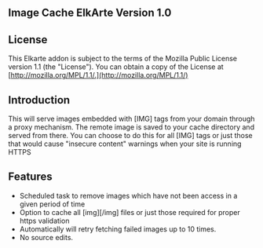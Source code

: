 ## Image Cache ElkArte Version 1.0

## License
This Elkarte addon is subject to the terms of the Mozilla Public License version 1.1 (the "License"). You can obtain a copy of the License at [http://mozilla.org/MPL/1.1/.](http://mozilla.org/MPL/1.1/)

## Introduction
This will serve images embedded with [IMG] tags from your domain through a proxy mechanism. The remote image is saved to your cache directory and served from there. You can choose to do this for all [IMG] tags or just those that would cause "insecure content" warnings when your site is running HTTPS

## Features
  - Scheduled task to remove images which have not been access in a given period of time
  - Option to cache all [img][/img] files or just those required for proper https validation
  - Automatically will retry fetching failed images up to 10 times.
  - No source edits.
